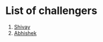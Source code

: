 # List of challengers
1. [Shivay](https://github.com/shivaylamba)
2. [Abhishek](https://github.com/A10-g)
